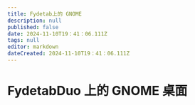 ```yaml
---
title: Fydetab上的 GNOME
description: null
published: false
date: 2024-11-10T19：41：06.111Z
tags: null
editor: markdown
dateCreated: 2024-11-10T19：41：06.111Z
---
```


# FydetabDuo 上的 GNOME 桌面
